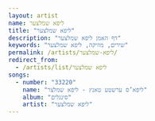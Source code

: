 ```yaml
---
layout: artist
name: ליפא שמלצער
title: "ליפא שמלצער"
description: "דף האמן ליפא שמלצער"
keywords: "שירים, מוזיקה, ליפא שמלצער"
permalink: /artists/ליפא-שמלצער/
redirect_from:
  - /artists/list/ליפא שמלצער
songs:
  - number: "33220"
    name: "ליפא’ס ערשטע טאנץ - ליפא שמלצר"
    album: "סינגלים"
    artist: "ליפא שמלצער"
---
```

